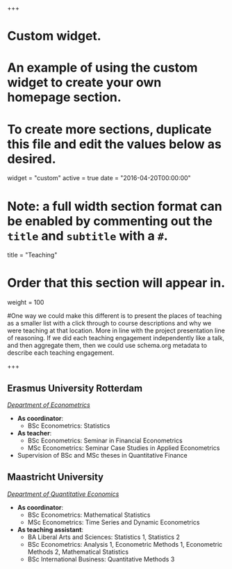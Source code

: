 +++
# Custom widget.
# An example of using the custom widget to create your own homepage section.
# To create more sections, duplicate this file and edit the values below as desired.
widget = "custom"
active = true
date = "2016-04-20T00:00:00"

# Note: a full width section format can be enabled by commenting out the `title` and `subtitle` with a `#`.
title = "Teaching"


# Order that this section will appear in.
weight = 100

#One way we could make this different is to present the places of teaching as a smaller list with a click through to course descriptions and why we were teaching at that location. More in line with the project presentation line of reasoning. If we did each teaching engagement independently like a talk, and then aggregate them, then we could use schema.org metadata to describe each teaching engagement.

+++
<h2>Erasmus University Rotterdam</h2>

_[Department of Econometrics](https://www.eur.nl/en/ese/department-econometrics)_

+ **As coordinator**:
    * BSc Econometrics: Statistics
+ **As teacher**:
    * BSc Econometrics: Seminar in Financial Econometrics 
    * MSc Econometrics: Seminar Case Studies in Applied Econometrics
+ Supervision of BSc and MSc theses in Quantitative Finance

<h2>Maastricht University</h2>

_[Department of Quantitative Economics](https://www.maastrichtuniversity.nl/research/department-quantitative-economics)_

+ **As coordinator**:
    * BSc Econometrics: Mathematical Statistics
    * MSc Econometrics: Time Series and Dynamic Econometrics
+ **As teaching assistant**:
    * BA Liberal Arts and Sciences: Statistics 1, Statistics 2
    * BSc Econometrics: Analysis 1, Econometric Methods 1, Econometric Methods 2, Mathematical Statistics
    * BSc International Business: Quantitative Methods 3
